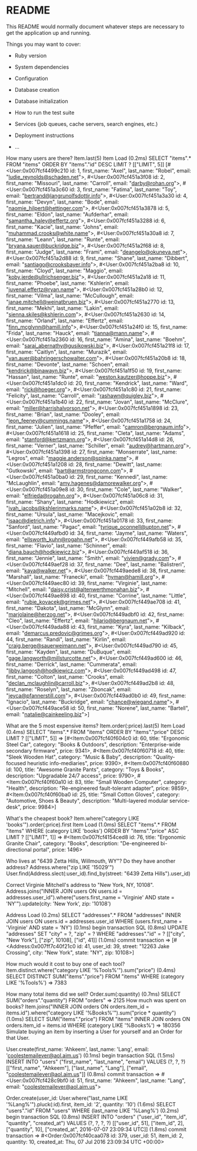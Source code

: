 # README

This README would normally document whatever steps are necessary to get the
application up and running.

Things you may want to cover:

* Ruby version

* System dependencies

* Configuration

* Database creation

* Database initialization

* How to run the test suite

* Services (job queues, cache servers, search engines, etc.)

* Deployment instructions

* ...

How many users are there?
Item.last(5)
  Item Load (0.2ms)  SELECT  "items".* FROM "items" ORDER BY "items"."id" DESC LIMIT ?  [["LIMIT", 5]]
[#<User:0x007fcf4499c210
 id: 1,
 first_name: "Axel",
 last_name: "Robel",
 email: "ludie_reynolds@schaden.net">,
#<User:0x007fcf451a3f08
 id: 2,
 first_name: "Missouri",
 last_name: "Carroll",
 email: "darby@rohan.org">,
#<User:0x007fcf451a3c60
 id: 3,
 first_name: "Fatima",
 last_name: "Toy",
 email: "bertrand@langrunolfsdottir.info">,
#<User:0x007fcf451a3a30
 id: 4,
 first_name: "Devyn",
 last_name: "Bode",
 email: "naomie_hilpert@hettinger.com">,
#<User:0x007fcf451a3878
 id: 5,
 first_name: "Eldon",
 last_name: "Aufderhar",
 email: "samantha_haley@effertz.org">,
#<User:0x007fcf451a3288
 id: 6,
 first_name: "Kacie",
 last_name: "Johns",
 email: "muhammad.crooks@white.name">,
#<User:0x007fcf451a30a8
 id: 7,
 first_name: "Leann",
 last_name: "Runte",
 email: "bryana.sauer@buckridge.biz">,
#<User:0x007fcf451a2f68
 id: 8,
 first_name: "Judge",
 last_name: "Frami",
 email: "deangelo@okuneva.net">,
#<User:0x007fcf451a2d88
 id: 9,
 first_name: "Shane",
 last_name: "Dibbert",
 email: "santiago@crooksbayer.info">,
#<User:0x007fcf451a2ba8
 id: 10,
 first_name: "Cloyd",
 last_name: "Maggio",
 email: "koby.jerde@ullrichsenger.biz">,
#<User:0x007fcf451a2a18
 id: 11,
 first_name: "Phoebe",
 last_name: "Kshlerin",
 email: "juvenal.effertz@ryan.name">,
#<User:0x007fcf451a28b0
 id: 12,
 first_name: "Vilma",
 last_name: "McCullough",
 email: "janae.mitchell@weinatbruen.biz">,
#<User:0x007fcf451a2770
 id: 13,
 first_name: "Mekhi",
 last_name: "Lakin",
 email: "sienna.skiles@kshlerin.com">,
#<User:0x007fcf451a2630
 id: 14,
 first_name: "Orland",
 last_name: "Effertz",
 email: "finn_mcglynn@hamill.info">,
#<User:0x007fcf451a24f0
 id: 15,
 first_name: "Frida",
 last_name: "Hauck",
 email: "tianna@mann.name">,
#<User:0x007fcf451a2360
 id: 16,
 first_name: "Amina",
 last_name: "Boehm",
 email: "sarai_abernathy@gusikowski.biz">,
#<User:0x007fcf451a21f8
 id: 17,
 first_name: "Caitlyn",
 last_name: "Murazik",
 email: "van.auer@bahringerschowalter.com">,
#<User:0x007fcf451a20b8
 id: 18,
 first_name: "Devonte",
 last_name: "Schoen",
 email: "kendrick@binawayn.biz">,
#<User:0x007fcf451a1f50
 id: 19,
 first_name: "Hassan",
 last_name: "Runte",
 email: "weston.kautzer@hoppe.biz">,
#<User:0x007fcf451a1dc0
 id: 20,
 first_name: "Kendrick",
 last_name: "Ward",
 email: "rick@hoeger.org">,
#<User:0x007fcf451a1c80
 id: 21,
 first_name: "Felicity",
 last_name: "Carroll",
 email: "rashawn@quigley.biz">,
#<User:0x007fcf451a1b40
 id: 22,
 first_name: "Jovan",
 last_name: "McClure",
 email: "miller@harrishalvorson.net">,
#<User:0x007fcf451a1898
 id: 23,
 first_name: "Brian",
 last_name: "Dooley",
 email: "leon_feeney@cummings.name">,
#<User:0x007fcf451a1758
 id: 24,
 first_name: "Julien",
 last_name: "Pfeffer",
 email: "camron@bergnaum.info">,
#<User:0x007fcf451a1618
 id: 25,
 first_name: "Cleta",
 last_name: "Adams",
 email: "stanford@kertzmann.org">,
#<User:0x007fcf451a14d8
 id: 26,
 first_name: "Verner",
 last_name: "Schiller",
 email: "audrey@hartmann.org">,
#<User:0x007fcf451a1398
 id: 27,
 first_name: "Monserrate",
 last_name: "Legros",
 email: "maggie.anderson@spinka.name">,
#<User:0x007fcf451a1208
 id: 28,
 first_name: "Dewitt",
 last_name: "Gutkowski",
 email: "bart@armstrongconn.com">,
#<User:0x007fcf451a0ba0
 id: 29,
 first_name: "Kennedi",
 last_name: "McLaughlin",
 email: "amy.hagenes@damorewalker.org">,
#<User:0x007fcf451a09e8
 id: 30,
 first_name: "Cole",
 last_name: "Walker",
 email: "elfrieda@rogahn.org">,
#<User:0x007fcf451a06c8
 id: 31,
 first_name: "Shany",
 last_name: "Hodkiewicz",
 email: "ivah_jacobs@kshlerinmarks.name">,
#<User:0x007fcf451a02b8
 id: 32,
 first_name: "Ursula",
 last_name: "Macejkovic",
 email: "isaac@dietrich.info">,
#<User:0x007fcf451a0178
 id: 33,
 first_name: "Sanford",
 last_name: "Pagac",
 email: "tyrique_oconnell@upton.net">,
#<User:0x007fcf449afbd0
 id: 34,
 first_name: "Jayme",
 last_name: "Waters",
 email: "ellsworth_kuhn@rogahn.net">,
#<User:0x007fcf449afb58
 id: 35,
 first_name: "Flavio",
 last_name: "Schinner",
 email: "diana.bauch@hodkiewicz.biz">,
#<User:0x007fcf449af518
 id: 36,
 first_name: "Jennie",
 last_name: "Smith",
 email: "vivien@grady.com">,
#<User:0x007fcf449aef28
 id: 37,
 first_name: "Dee",
 last_name: "Balistreri",
 email: "kaya@walker.net">,
#<User:0x007fcf449aede8
 id: 38,
 first_name: "Marshall",
 last_name: "Franecki",
 email: "hyman@hamill.org">,
#<User:0x007fcf449aec80
 id: 39,
 first_name: "Virginie",
 last_name: "Mitchell",
 email: "daisy.crist@altenwerthmonahan.biz">,
#<User:0x007fcf449ae898
 id: 40,
 first_name: "Corrine",
 last_name: "Little",
 email: "rubie_kovacek@grimes.net">,
#<User:0x007fcf449ae708
 id: 41,
 first_name: "Dakota",
 last_name: "McGlynn",
 email: "marjolaine@herzog.net">,
#<User:0x007fcf449adbf0
 id: 42,
 first_name: "Cleo",
 last_name: "Effertz",
 email: "hilario@bergnaum.net">,
#<User:0x007fcf449ada88
 id: 43,
 first_name: "Kyra",
 last_name: "Kilback",
 email: "demarcus.predovic@grimes.org">,
#<User:0x007fcf449ad920
 id: 44,
 first_name: "Randi",
 last_name: "Kirlin",
 email: "craig.berge@sauerweimann.net">,
#<User:0x007fcf449ad790
 id: 45,
 first_name: "Kayden",
 last_name: "DuBuque",
 email: "gage.langworth@millsturcotte.net">,
#<User:0x007fcf449ad600
 id: 46,
 first_name: "Derrick",
 last_name: "Cummerata",
 email: "libby.langosh@hodkiewicz.com">,
#<User:0x007fcf449ad498
 id: 47,
 first_name: "Colton",
 last_name: "Crooks",
 email: "declan_mclaughlin@carroll.biz">,
#<User:0x007fcf449ad2b8
 id: 48,
 first_name: "Roselyn",
 last_name: "Zboncak",
 email: "jeyca@pfannerstill.com">,
#<User:0x007fcf449ad0b0
 id: 49,
 first_name: "Ignacio",
 last_name: "Buckridge",
 email: "chance@wiegand.name">,
#<User:0x007fcf449ace58
 id: 50,
 first_name: "Norene",
 last_name: "Bartell",
 email: "natalie@cainkeeling.biz">]



What are the 5 most expensive items?
Item.order(:price).last(5)
  Item Load (0.4ms)  SELECT  "items".* FROM "items" ORDER BY "items"."price" DESC LIMIT ?  [["LIMIT", 5]]
=> [#<Item:0x007fcf40f604c0
  id: 60,
  title: "Ergonomic Steel Car",
  category: "Books & Outdoors",
  description: "Enterprise-wide secondary firmware",
  price: 9341>,
 #<Item:0x007fcf40f60718
  id: 40,
  title: "Sleek Wooden Hat",
  category: "Music & Baby",
  description: "Quality-focused heuristic info-mediaries",
  price: 9390>,
 #<Item:0x007fcf40f60880
  id: 100,
  title: "Awesome Granite Pants",
  category: "Toys & Books",
  description: "Upgradable 24/7 access",
  price: 9790>,
 #<Item:0x007fcf40f60a10
  id: 83,
  title: "Small Wooden Computer",
  category: "Health",
  description: "Re-engineered fault-tolerant adapter",
  price: 9859>,
 #<Item:0x007fcf40f60ba0
  id: 25,
  title: "Small Cotton Gloves",
  category: "Automotive, Shoes & Beauty",
  description: "Multi-layered modular service-desk",
  price: 9984>]

What's the cheapest book?
Item.where("category LIKE 'books'").order(:price).first
  Item Load (1.0ms)  SELECT  "items".* FROM "items" WHERE (category LIKE 'books') ORDER BY "items"."price" ASC LIMIT ?  [["LIMIT", 1]]
=> #<Item:0x007fcf4154ced8
 id: 76,
 title: "Ergonomic Granite Chair",
 category: "Books",
 description: "De-engineered bi-directional portal",
 price: 1496>

Who lives at "6439 Zetta Hills, Willmouth, WY"? Do they have another address?
Address.where("zip LIKE '15029'") User.find(Address.slect(:user_id).find_by(street: "6439 Zetta Hills").user_id)
  <!-- Address Load (0.5ms)  SELECT "addresses".* FROM "addresses" WHERE (zip LIKE '15029')
=> [#<Address:0x007fcf44b7d778
  id: 43,
  user_id: 40,
  street: "6439 Zetta Hills",
  city: "Willmouth",
  state: "WY",
  zip: 15029>] -->


Correct Virginie Mitchell's address to "New York, NY, 10108".
Address.joins("INNER JOIN users ON users.id = addresses.user_id").where("users.first_name = 'Virginie' AND state = 'NY'").update(city: 'New York', zip: '10108')

Address Load (0.2ms)  SELECT "addresses".* FROM "addresses" INNER JOIN users ON users.id = addresses.user_id WHERE (users.first_name = 'Virginie' AND state = 'NY')
   (0.1ms)  begin transaction
  SQL (0.8ms)  UPDATE "addresses" SET "city" = ?, "zip" = ? WHERE "addresses"."id" = ?  [["city", "New York"], ["zip", 10108], ["id", 41]]
   (1.0ms)  commit transaction
=> [#<Address:0x007ff7c40f21c0 id: 41, user_id: 39, street: "12263 Jake Crossing", city: "New York", state: "NY", zip: 10108>]


How much would it cost to buy one of each tool?
Item.distinct.where("category LIKE '%Tools%'").sum("price")
   (0.4ms)  SELECT DISTINCT SUM("items"."price") FROM "items" WHERE (category LIKE '%Tools%')
=> 7383


How many total items did we sell?
Order.sum(:quantity)
   (0.7ms)  SELECT SUM("orders"."quantity") FROM "orders"
=> 2125
How much was spent on books?
Item.joins("INNER JOIN orders ON orders.item_id = items.id").where("category LIKE '%Books%'").sum("price * quantity")
   (1.0ms)  SELECT SUM("items"."price") FROM "items" INNER JOIN orders ON orders.item_id = items.id WHERE (category LIKE '%Books%')
=> 180356
Simulate buying an item by inserting a User for yourself and an Order for that User.

User.create(first_name: 'Ahkeem', last_name: 'Lang', email: 'coolestemailever@aol.aim.us')
   (0.1ms)  begin transaction
  SQL (1.5ms)  INSERT INTO "users" ("first_name", "last_name", "email") VALUES (?, ?, ?)  [["first_name", "Ahkeem"], ["last_name", "Lang"], ["email", "coolestemailever@aol.aim.us"]]
   (0.8ms)  commit transaction
=> #<User:0x007fcf428c9bf0
 id: 51,
 first_name: "Ahkeem",
 last_name: "Lang",
 email: "coolestemailever@aol.aim.us">

 Order.create(user_id: User.where("last_name LIKE '%Lang%'").pluck(:id).first, item_id: '2', quantity: '10')
   (1.6ms)  SELECT "users"."id" FROM "users" WHERE (last_name LIKE '%Lang%')
   (0.2ms)  begin transaction
  SQL (0.8ms)  INSERT INTO "orders" ("user_id", "item_id", "quantity", "created_at") VALUES (?, ?, ?, ?)  [["user_id", 51], ["item_id", 2], ["quantity", 10], ["created_at", 2016-07-07 23:09:34 UTC]]
   (1.8ms)  commit transaction
=> #<Order:0x007fcf40caa078
 id: 379,
 user_id: 51,
 item_id: 2,
 quantity: 10,
 created_at: Thu, 07 Jul 2016 23:09:34 UTC +00:00>
